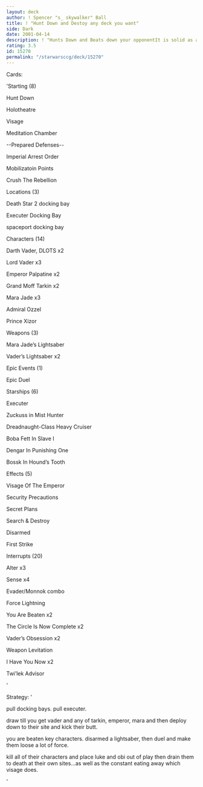 ```yaml
---
layout: deck
author: ! Spencer "s_ skywalker" Ball
title: ! "Hunt Down and Destoy any deck you want"
side: Dark
date: 2001-04-14
description: ! "Hunts Down and Beats down your opponentIt is solid as a goat."
rating: 3.5
id: 15270
permalink: "/starwarsccg/deck/15270"
---
```

Cards: 

'Starting (8)


Hunt Down

Holotheatre

Visage

Meditation Chamber

--Prepared Defenses--

Imperial Arrest Order

Mobilizatoin Points

Crush The Rebellion



Locations (3)


Death Star 2 docking bay

Executer Docking Bay

spaceport docking bay



Characters (14)


Darth Vader, DLOTS x2

Lord Vader x3

Emperor Palpatine x2

Grand Moff Tarkin x2

Mara Jade x3

Admiral Ozzel

Prince Xizor



Weapons (3)


Mara Jade’s Lightsaber

Vader’s Lightsaber x2



Epic Events (1)


Epic Duel



Starships (6)


Executer

Zuckuss in Mist Hunter

Dreadnaught-Class Heavy Cruiser

Boba Fett In Slave I

Dengar In Punishing One

Bossk In Hound’s Tooth



Effects (5)


Visage Of The Emperor

Security Precautions

Secret Plans

Search & Destroy

Disarmed

First Strike 


Interrupts (20)


Alter x3

Sense x4

Evader/Monnok combo

Force Lightning

You Are Beaten x2

The Circle Is Now Complete x2

Vader’s Obsession x2

Weapon Levitation

I Have You Now x2

Twi’lek Advisor






'

Strategy: '

pull docking bays. pull executer.

draw till you get vader and any of tarkin, emperor, mara and then deploy down to their site and kick their butt.

you are beaten key characters. disarmed a lightsaber, then duel and make them loose a lot of force. 

kill all of their characters and place luke and obi out of play then drain them to death at their own sites...as well as the constant eating away which visage does.


'
